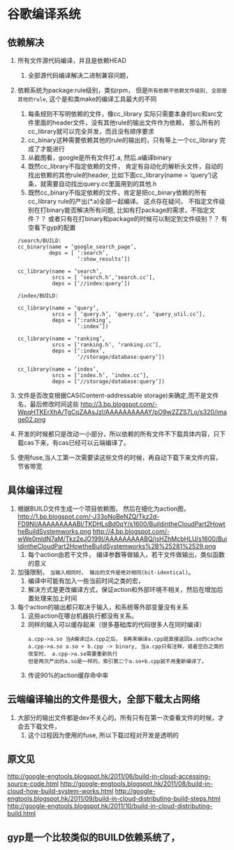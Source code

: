 # 谷歌编译系统
## 依赖解决
1. 所有文件源代码编译，并且是依赖HEAD
    1. 全部源代码编译解决二进制兼容问题，
2. 依赖系统为package:rule级别，类似rpm， 但是`所有依赖不依赖文件级别, 全部是其他的rule`, 这个是和类make的编译工具最大的不同
    1. 每条规则不写明依赖的文件，像cc_library 实际只需要本身的src和src文件里面的header文件，没有其他rule的输出文件作为依赖， 那么所有的cc_library就可以完全并发，而且没有顺序要求
    2. cc_binary这种需要依赖其他的rule的输出的，只有等上一个cc_library 完成了才能进行
    3. 从截图看，google是所有文件打.a, 然后.a编译binary
    4. 既然cc_library不指定依赖的文件， 肯定有自动化的解析头文件，自动的找出依赖的其他rule的header, 
         比如下面cc_library(name = ‘query’)这条，就需要自动找出query.cc里面用到的其他.h 
    5. 既然cc_binary不指定依赖的文件，肯定是把cc_binary依赖的所有cc_library rule的产出(*.a)全部一起编译。
         这点存在疑问， 不指定文件级别在打binary能否解决所有问题, 比如有打package的需求，不指定文件？？
         或者只有在打binary和package的时候可以制定到文件级别？？
         有空看下gyp的配置

    ```
    /search/BUILD: 
    cc_binary(name = ‘google_search_page’, 
              deps = [ ‘:search’, 
                       ‘:show_results’]) 
    
    cc_library(name = ‘search’, 
               srcs = [ ‘search.h’,‘search.cc’], 
               deps = [‘//index:query’]) 
    
    /index/BUILD: 
    
    cc_library(name = ‘query’, 
               srcs = [ ‘query.h’, ‘query.cc’, ‘query_util.cc’], 
               deps = [‘:ranking’, 
                       ‘:index’]) 
    
    cc_library(name = ‘ranking’, 
               srcs = [‘ranking.h’, ‘ranking.cc’], 
               deps = [‘:index’,  
                       ‘//storage/database:query’]) 
    
    cc_library(name = ‘index’, 
               srcs = [‘index.h’, ‘index.cc’], 
               deps = [‘//storage/database:query’]) 
    ```

3. 文件是否改变根据CAS(Content-addressable storage)来确定,而不是文件名，最后修改时间这些
http://3.bp.blogspot.com/-WpqHTKErXhA/TgCqZAAsJzI/AAAAAAAAAAY/pO9w2ZZS7Lo/s320/image02.png
4. 开发的时候都只是改动一小部分，所以依赖的所有文件不下载具体内容，只下载cas下来，有cas已经可以云端编译了。
5. 使用fuse,当人工第一次需要读这些文件的时候，再自动下载下来文件内容，节省带宽

## 具体编译过程
1. 根据BUILD文件生成一个项目依赖图， 然后在细化为action图， 
http://1.bp.blogspot.com/-J33oNoBeNZQ/Tkz2d-FD9NI/AAAAAAAAABI/TKDHLsBd0qY/s1600/BuildintheCloudPart2HowtheBuildSystemworks.png
http://4.bp.blogspot.com/-wWe0mldN7aM/Tkz2eJO199I/AAAAAAAAABQ/jsHZhMcbHLU/s1600/BuildintheCloudPart2HowtheBuildSystemworks%2B%25281%2529.png
    1. 每个action由若干文件， 编译参数等做输入，若干文件做输出，类似函数的意义
2. 加强限制， `当输入相同时， 输出的文件是绝对相同(bit-identical)`。
    1. 编译中可能有加入一些当前时间之类的宏，
    2. 解决方式是更改编译方式，保证action和外部环境不相关，然后在增加后置处理来加上时间
3. 每个action的输出都只取决于输入，和系统等外部变量没有关系
    1. 这些action在哪台机器执行都没有关系。
    2. 同样的输入可以缓存起来（很多基础库的代码很多人在同时编译）
        ```
        a.cpp->a.so 当A编译过a.cpp之后， B再来编译a.cpp就直接返回a.so的cache
        a.cpp->a.so a.so + b.cpp -> binary, 当a.cpp只有注释，或者空白之类的改变时， a.cpp->a.so需要重新执行
        但是两次产出的a.so是一样的，索引第二个a.so+b.cpp就不用重新编译了。
        ```
    3. 传说90%的action缓存命中率
    
## 云端编译输出的文件是很大，全部下载太占网络
1. 大部分的输出文件都是dev不关心的。所有只有在第一次查看文件的时候，才会去下载文件，
    1. 这个过程因为使用的fuse, 所以下载过程对开发是透明的 

## 原文见
http://google-engtools.blogspot.hk/2011/06/build-in-cloud-accessing-source-code.html
http://google-engtools.blogspot.hk/2011/08/build-in-cloud-how-build-system-works.html
http://google-engtools.blogspot.hk/2011/09/build-in-cloud-distributing-build-steps.html
http://google-engtools.blogspot.hk/2011/10/build-in-cloud-distributing-build.html
## gyp是一个比较类似的BUILD依赖系统了，
